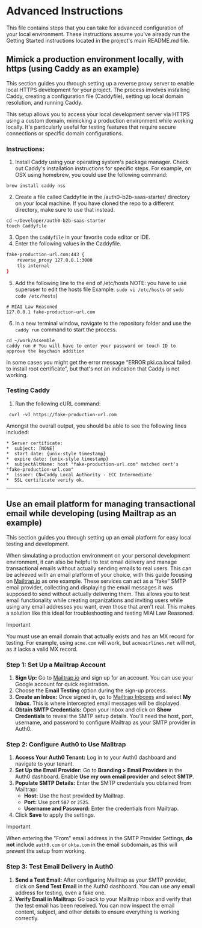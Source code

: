 # Advanced Instructions
This file contains steps that you can take for advanced configuration of your local environment. These instructions assume you've already run the Getting Started instructions located in the project's main README.md file.

## Mimick a production environment locally, with https (using Caddy as an example)

This section guides you through setting up a reverse proxy server to enable local HTTPS development for your project. The process involves installing Caddy, creating a configuration file (Caddyfile), setting up local domain resolution, and running Caddy. 

This setup allows you to access your local development server via HTTPS using a custom domain, mimicking a production environment while working locally. It's particularly useful for testing features that require secure connections or specific domain configurations.

### Instructions:

1. Install Caddy using your operating system's package manager. Check out Caddy's installation instructions for specific steps. For example, on OSX using homebrew, you could use the following command:
```shell
brew install caddy nss
```
2. Create a file called Caddyfile in the /auth0-b2b-saas-starter/ directory on your local machine. If you have cloned the repo to a different directory, make sure to use that instead.

```shell
cd ~/Developer/auth0-b2b-saas-starter
touch Caddyfile
```
3. Open the `Caddyfile` in your favorite code editor or IDE.
4. Enter the following values in the Caddyfile.
```bash
fake-production-url.com:443 {
	reverse_proxy 127.0.0.1:3000
	tls internal
}
```
5. Add the following line to the end of /etc/hosts 
NOTE: you have to use superuser to edit the hosts file
Example: `sudo vi /etc/hosts` or `sudo code /etc/hosts`)
```shell
# MIAI Law Reasoned
127.0.0.1 fake-production-url.com
```
6. In a new terminal window, navigate to the repository folder and use the `caddy run` command to start the process.
```shell
cd ~/work/assemble
caddy run # You will have to enter your password or touch ID to approve the keychain addition
```

In some cases you might get the error message “ERROR pki.ca.local failed to install root certificate”, but that's not an indication that Caddy is not working.

### Testing Caddy
1. Run the following cURL command:
```shell
 curl -vI https://fake-production-url.com
```

Amongst the overall output, you should be able to see the following lines included:
```shell
* Server certificate:
*  subject: [NONE]
*  start date: {unix-style timestamp}
*  expire date: {unix-style timestamp}
*  subjectAltName: host "fake-production-url.com" matched cert's "fake-production-url.com"
*  issuer: CN=Caddy Local Authority - ECC Intermediate
*  SSL certificate verify ok.
```

---

## Use an email platform for managing transactional email while developing (using Mailtrap as an example)

This section guides you through setting up an email platform for easy local testing and development.

When simulating a production environment on your personal development environment, it can also be helpful to test email delivery and manage transactional emails without actually sending emails to real users. This can be achieved with an email platform of your choice, with this guide focusing on [Mailtrap.io](https://mailtrap.io) as one example. These services can act as a “fake” SMTP email provider, collecting and displaying the email messages it was supposed to send without actually delivering them. This allows you to test email functionality while creating organizations and inviting users while using any email addresses you want, even those that aren't real. This makes a solution like this ideal for troubleshooting and testing MIAI Law Reasoned.

> [!IMPORTANT]
> You must use an email domain that actually exists and has an MX record for testing. For example, using `acme.com` will work, but `acmeairlines.net` will not, as it lacks a valid MX record.

### Step 1: Set Up a Mailtrap Account

1. **Sign Up:** Go to [Mailtrap.io](https://mailtrap.io) and sign up for an account. You can use your Google account for quick registration.
2. Choose the **Email Testing** option during the sign-up process.
3. **Create an Inbox:** Once signed in, go to [Mailtrap Inboxes](https://mailtrap.io/inboxes) and select **My Inbox**. This is where intercepted email messages will be displayed.
4. **Obtain SMTP Credentials:** Open your inbox and click on **Show Credentials** to reveal the SMTP setup details. You'll need the host, port, username, and password to configure Mailtrap as your SMTP provider in Auth0.

### Step 2: Configure Auth0 to Use Mailtrap

1. **Access Your Auth0 Tenant:** Log in to your Auth0 dashboard and navigate to your tenant.
2. **Set Up the Email Provider:** Go to **Branding > Email Providers** in the Auth0 dashboard. Enable **Use my own email provider** and select **SMTP**.
3. **Populate SMTP Details:** Enter the SMTP credentials you obtained from Mailtrap:
     - **Host:** Use the host provided by Mailtrap.
     - **Port:** Use port `587` or `2525`.
     - **Username and Password:** Enter the credentials from Mailtrap.
4. Click **Save** to apply the settings.

> [!IMPORTANT]
> When entering the "From" email address in the SMTP Provider Settings, **do not** include `auth0.com` or `okta.com` in the email subdomain, as this will prevent the setup from working.

### Step 3: Test Email Delivery in Auth0

1. **Send a Test Email:** After configuring Mailtrap as your SMTP provider, click on **Send Test Email** in the Auth0 dashboard. You can use any email address for testing, even a fake one.
2. **Verify Email in Mailtrap:** Go back to your Mailtrap inbox and verify that the test email has been received. You can now inspect the email content, subject, and other details to ensure everything is working correctly.

